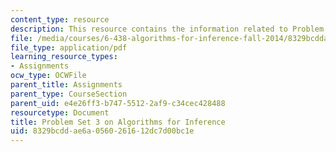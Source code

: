 ```yaml
---
content_type: resource
description: This resource contains the information related to Problem Set 3.
file: /media/courses/6-438-algorithms-for-inference-fall-2014/8329bcddae6a0560261612dc7d00bc1e_MIT6_438F14_ps3.pdf
file_type: application/pdf
learning_resource_types:
- Assignments
ocw_type: OCWFile
parent_title: Assignments
parent_type: CourseSection
parent_uid: e4e26ff3-b747-5512-2af9-c34cec428488
resourcetype: Document
title: Problem Set 3 on Algorithms for Inference
uid: 8329bcdd-ae6a-0560-2616-12dc7d00bc1e
---
```

